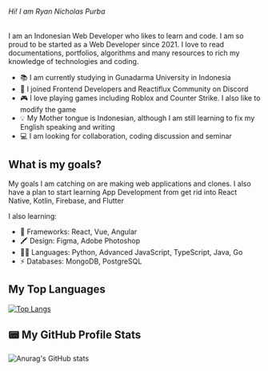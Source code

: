 ###### Hi! I am Ryan Nicholas Purba

I am an Indonesian Web Developer who likes to learn and code. I am so proud to be started as a Web Developer since 2021. I love to read documentations, portfolios, algorithms and many resources to rich my knowledge of technologies and coding.

- 📚 I am currently studying in Gunadarma University in Indonesia
- 👥 I joined Frontend Developers and Reactiflux Community on Discord
- 🎮 I love playing games including Roblox and Counter Strike. I also like to modify the game
- 💡 My Mother tongue is Indonesian, although I am still learning to fix my English speaking and writing
- 💻 I am looking for collaboration, coding discussion and seminar

## What is my goals?
My goals I am catching on are making web applications and clones. I also have a plan to start learning App Development from get rid into React Native, Kotlin, Firebase, and Flutter

I also learning:
- 🚀 Frameworks: React, Vue, Angular
- 🖍 Design: Figma, Adobe Photoshop
- 👩‍💻 Languages: Python, Advanced JavaScript, TypeScript, Java, Go
- ⚡ Databases: MongoDB, PostgreSQL

## My Top Languages
[![Top Langs](https://github-readme-stats.vercel.app/api/top-langs/?username=ryanlikestocode44&theme=tokyonight)](https://github.com/anuraghazra/github-readme-stats)

## 📟 My GitHub Profile Stats
![Anurag's GitHub stats](https://github-readme-stats.vercel.app/api?username=ryanlikestocode44&show_icons=true&theme=tokyonight)
